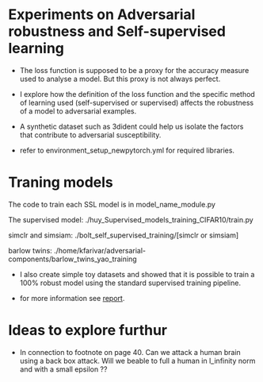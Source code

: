 # Experiments on Adversarial robustness and Self-supervised learning

* The loss function is supposed to be a proxy for the accuracy measure used to analyse a model. But this proxy is not always perfect.

* I explore how the definition of the loss function and the specific method of learning used (self-supervised or supervised) affects the robustness of a model to adversarial examples.

* A synthetic dataset such as 3dident could help us isolate the factors that contribute to adversarial susceptibility. 


* refer to environment_setup_newpytorch.yml for required libraries.

# Traning models

The code to train each SSL model is in model_name_module.py

The supervised model: ./huy_Supervised_models_training_CIFAR10/train.py

simclr and simsiam: ./bolt_self_supervised_training/[simclr or simsiam]

barlow twins: ./home/kfarivar/adversarial-components/barlow_twins_yao_training

* I also create simple toy datasets and showed that it is possible to train a 100\% robust model using the standard supervised training pipeline.

* for more information see [report](https://github.com/kfarivar/Masters_thesis/blob/main/thesis_report/thesis.pdf).


# Ideas to explore furthur 

* In connection to footnote on page 40. Can we attack a human brain using a back box attack. Will we beable to full a human in l_infinity norm and with a small epsilon ?? 

